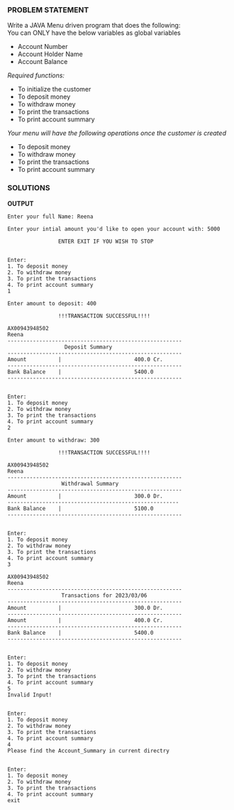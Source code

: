### PROBLEM STATEMENT   
Write a JAVA Menu driven program that does the following:  
You can ONLY have the below variables as global variables  
* Account Number  
* Account Holder Name  
* Account Balance  

*Required functions:*  
* To initialize the customer  
* To deposit money  
* To withdraw money  
* To print the transactions  
* To print account summary  

*Your menu will have the following operations once the customer is created*  
* To deposit money  
* To withdraw money  
* To print the transactions  
* To print account summary  

### SOLUTIONS

**OUTPUT**  
```
Enter your full Name: Reena  

Enter your intial amount you'd like to open your account with: 5000  

                ENTER EXIT IF YOU WISH TO STOP  


Enter:  
1. To deposit money  
2. To withdraw money  
3. To print the transactions  
4. To print account summary  
1  

Enter amount to deposit: 400  

                !!!TRANSACTION SUCCESSFUL!!!!    
  
AX00943948502      
Reena      
-------------------------------------------------------     
                  Deposit Summary    
-------------------------------------------------------    
Amount          |                       400.0 Cr.    
-------------------------------------------------------    
Bank Balance    |                       5400.0    
-------------------------------------------------------    


Enter:  
1. To deposit money  
2. To withdraw money  
3. To print the transactions  
4. To print account summary  
2  

Enter amount to withdraw: 300  

                !!!TRANSACTION SUCCESSFUL!!!!  

AX00943948502  
Reena   
-------------------------------------------------------      
                 Withdrawal Summary      
-------------------------------------------------------    
Amount          |                       300.0 Dr.    
------------------------------------------------------    
Bank Balance    |                       5100.0  
-------------------------------------------------------    


Enter:  
1. To deposit money  
2. To withdraw money  
3. To print the transactions  
4. To print account summary  
3  

AX00943948502  
Reena  
-------------------------------------------------------  
                 Transactions for 2023/03/06  
-------------------------------------------------------  
Amount          |                       300.0 Dr.  
-------------------------------------------------------  
Amount          |                       400.0 Cr.  
-------------------------------------------------------  
Bank Balance    |                       5400.0  
-------------------------------------------------------  


Enter:  
1. To deposit money  
2. To withdraw money  
3. To print the transactions  
4. To print account summary  
5  
Invalid Input!  


Enter:  
1. To deposit money  
2. To withdraw money  
3. To print the transactions  
4. To print account summary  
4  
Please find the Account_Summary in current directry  
  
  
Enter:  
1. To deposit money  
2. To withdraw money  
3. To print the transactions  
4. To print account summary  
exit  
```
